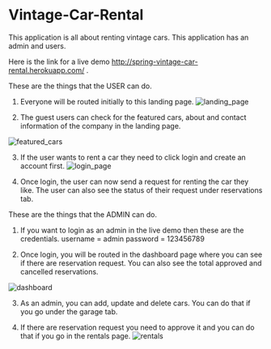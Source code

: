 # Vintage-Car-Rental

This application is all about renting vintage cars.
This application has an admin and users.

Here is the link for a live demo http://spring-vintage-car-rental.herokuapp.com/ .

These are the things that the USER can do.

1. Everyone will be routed initially to this landing page. 
![landing_page](https://user-images.githubusercontent.com/101245948/179394461-7053a0d2-0283-4992-82d5-06a49f034d01.png)

2. The guest users can check for the featured cars, about and contact information of the company in the landing page.

![featured_cars](https://user-images.githubusercontent.com/101245948/179394569-fdbbb62d-901d-42e7-84ff-3c2b8e426877.png)

3. If the user wants to rent a car they need to click login and create an account first.
![login_page](https://user-images.githubusercontent.com/101245948/179394916-a2eb3765-a47d-4696-9842-ae680c846507.png)


4. Once login, the user can now send a request for renting the car they like. The user can also see the status of their request under reservations tab.

These are the things that the ADMIN can do.

1. If you want to login as an admin in the live demo then these are the credentials.
   username = admin
   password = 123456789
   
2. Once login, you will be routed in the dashboard page where you can see if there are reservation request. You can also see the total approved and cancelled reservations.

![dashboard](https://user-images.githubusercontent.com/101245948/179395308-81d30617-be15-4455-ae82-2ee2e9e468fe.png)

3. As an admin, you can add, update and delete cars. You can do that if you go under the garage tab.

4. If there are reservation request you need to approve it and you can do that if you go in the rentals page.
![rentals](https://user-images.githubusercontent.com/101245948/179395393-91386542-dbf6-4382-a8ba-fbecd24652df.png)


